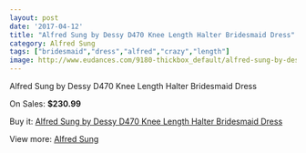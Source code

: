 ```yaml
---
layout: post
date: '2017-04-12'
title: "Alfred Sung by Dessy D470 Knee Length Halter Bridesmaid Dress"
category: Alfred Sung
tags: ["bridesmaid","dress","alfred","crazy","length"]
image: http://www.eudances.com/9180-thickbox_default/alfred-sung-by-dessy-d470-knee-length-halter-bridesmaid-dress.jpg
---
```

Alfred Sung by Dessy D470 Knee Length Halter Bridesmaid Dress

On Sales: **$230.99**
<a href="https://www.eudances.com/en/alfred-sung/3081-alfred-sung-by-dessy-d470-knee-length-halter-bridesmaid-dress.html"><amp-img layout="responsive" width="600" height="600" src="//www.eudances.com/9180-thickbox_default/alfred-sung-by-dessy-d470-knee-length-halter-bridesmaid-dress.jpg" alt="Alfred Sung by Dessy D470 Knee Length Halter Bridesmaid Dress 0" /></a>
<a href="https://www.eudances.com/en/alfred-sung/3081-alfred-sung-by-dessy-d470-knee-length-halter-bridesmaid-dress.html"><amp-img layout="responsive" width="600" height="600" src="//www.eudances.com/9183-thickbox_default/alfred-sung-by-dessy-d470-knee-length-halter-bridesmaid-dress.jpg" alt="Alfred Sung by Dessy D470 Knee Length Halter Bridesmaid Dress 1" /></a>
<a href="https://www.eudances.com/en/alfred-sung/3081-alfred-sung-by-dessy-d470-knee-length-halter-bridesmaid-dress.html"><amp-img layout="responsive" width="600" height="600" src="//www.eudances.com/9182-thickbox_default/alfred-sung-by-dessy-d470-knee-length-halter-bridesmaid-dress.jpg" alt="Alfred Sung by Dessy D470 Knee Length Halter Bridesmaid Dress 2" /></a>
<a href="https://www.eudances.com/en/alfred-sung/3081-alfred-sung-by-dessy-d470-knee-length-halter-bridesmaid-dress.html"><amp-img layout="responsive" width="600" height="600" src="//www.eudances.com/9181-thickbox_default/alfred-sung-by-dessy-d470-knee-length-halter-bridesmaid-dress.jpg" alt="Alfred Sung by Dessy D470 Knee Length Halter Bridesmaid Dress 3" /></a>

Buy it: [Alfred Sung by Dessy D470 Knee Length Halter Bridesmaid Dress](https://www.eudances.com/en/alfred-sung/3081-alfred-sung-by-dessy-d470-knee-length-halter-bridesmaid-dress.html "Alfred Sung by Dessy D470 Knee Length Halter Bridesmaid Dress")

View more: [Alfred Sung](https://www.eudances.com/en/52-alfred-sung "Alfred Sung")
